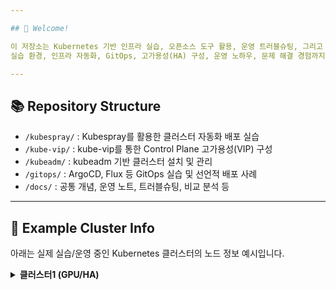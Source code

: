 ```yaml
---

## 👋 Welcome!

이 저장소는 Kubernetes 기반 인프라 실습, 오픈소스 도구 활용, 운영 트러블슈팅, 그리고 실전 배포 경험을 한 곳에 모으기 위해 만들어졌습니다.
실습 환경, 인프라 자동화, GitOps, 고가용성(HA) 구성, 운영 노하우, 문제 해결 경험까지 모두 기록합니다.

---
```


## 📚 Repository Structure

- `/kubespray/` : Kubespray를 활용한 클러스터 자동화 배포 실습
- `/kube-vip/` : kube-vip를 통한 Control Plane 고가용성(VIP) 구성
- `/kubeadm/` : kubeadm 기반 클러스터 설치 및 관리
- `/gitops/` : ArgoCD, Flux 등 GitOps 실습 및 선언적 배포 사례
- `/docs/` : 공통 개념, 운영 노트, 트러블슈팅, 비교 분석 등

---

## 🚀 Example Cluster Info

아래는 실제 실습/운영 중인 Kubernetes 클러스터의 노드 정보 예시입니다.

<details>
<summary><b>클러스터1 (GPU/HA)</b></summary>
